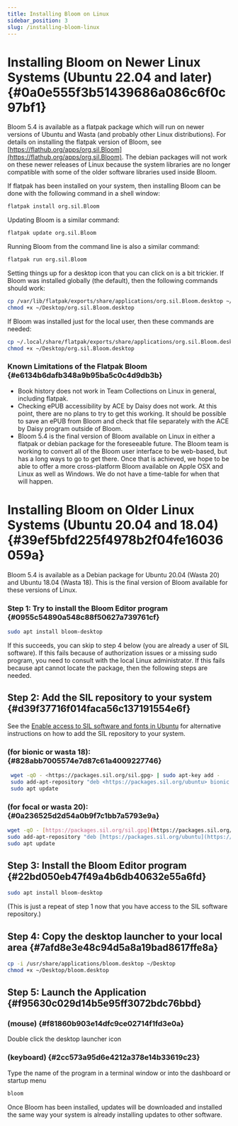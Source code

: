 ```yaml
---
title: Installing Bloom on Linux
sidebar_position: 3
slug: /installing-bloom-linux
---
```




# Installing Bloom on Newer Linux Systems (Ubuntu 22.04 and later) {#0a0e555f3b51439686a086c6f0c97bf1}


Bloom 5.4 is available as a flatpak package which will run on newer versions of Ubuntu and Wasta (and probably other Linux distributions). For details on installing the flatpak version of Bloom, see [https://flathub.org/apps/org.sil.Bloom](https://flathub.org/apps/org.sil.Bloom).  The debian packages will not work on these newer releases of Linux because the system libraries are no longer compatible with some of the older software libraries used inside Bloom.


If flatpak has been installed on your system, then installing Bloom can be done with the following command in a shell window:


```bash
flatpak install org.sil.Bloom
```


Updating Bloom is a similar command:


```bash
flatpak update org.sil.Bloom
```


Running Bloom from the command line is also a similar command:


```bash
flatpak run org.sil.Bloom
```


Setting things up for a desktop icon that you can click on is a bit trickier.  If Bloom was installed globally (the default), then the following commands should work:


```bash
cp /var/lib/flatpak/exports/share/applications/org.sil.Bloom.desktop ~/Desktop
chmod +x ~/Desktop/org.sil.Bloom.desktop
```


If Bloom was installed just for the local user, then these commands are needed:


```bash
cp ~/.local/share/flatpak/exports/share/applications/org.sil.Bloom.desktop ~/Desktop
chmod +x ~/Desktop/org.sil.Bloom.desktop
```


### Known Limitations of the Flatpak Bloom {#e6134b6dafb348a9b95ba5c0c4d9db3b}

- Book history does not work in Team Collections on Linux in general, including flatpak.
- Checking ePUB accessibility by ACE by Daisy does not work.  At this point, there are no plans to try to get this working.  It should be possible to save an ePUB from Bloom and check that file separately with the ACE by Daisy program outside of Bloom.
- Bloom 5.4 is the final version of Bloom available on Linux in either a flatpak or debian package for the foreseeable future.  The Bloom team is working to convert all of the Bloom user interface to be web-based, but has a long ways to go to get there.  Once that is achieved, we hope to be able to offer a more cross-platform Bloom available on Apple OSX and Linux as well as Windows.  We do not have a time-table for when that will happen.

# Installing Bloom on Older Linux Systems (Ubuntu 20.04 and 18.04) {#39ef5bfd225f4978b2f04fe16036059a}


Bloom 5.4 is available as a Debian package for Ubuntu 20.04 (Wasta 20) and Ubuntu 18.04 (Wasta 18).  This is the final version of Bloom available for these versions of Linux.


### Step 1: Try to install the Bloom Editor program {#0955c54890a548c88f50627a739761cf}


```bash
sudo apt install bloom-desktop
```


If this succeeds, you can skip to step 4 below (you are already a user of SIL software).  If this fails because of authorization issues or a missing sudo program, you need to consult with the local Linux administrator.  If this fails because apt cannot locate the package, then the following steps are needed.


## Step 2: Add the SIL repository to your system {#d39f37716f014faca56c137191554e6f}


See the [Enable access to SIL software and fonts in Ubuntu](https://packages.sil.org/) for alternative instructions on how to add the SIL repository to your system.


### (for bionic or wasta 18): {#828abb7005574e7d87c61a4009227746}


```bash
 wget -qO - <https://packages.sil.org/sil.gpg> | sudo apt-key add -
 sudo add-apt-repository "deb <https://packages.sil.org/ubuntu> bionic main"
 sudo apt update

```


### (for focal or wasta 20): {#0a236525d2d54a0b9f7c1bb7a5793e9a}


```bash
wget -qO - [https://packages.sil.org/sil.gpg](https://packages.sil.org/sil.gpg) | sudo apt-key add -
sudo add-apt-repository "deb [https://packages.sil.org/ubuntu](https://packages.sil.org/ubuntu) focal main"
sudo apt update
```


## Step 3: Install the Bloom Editor program {#22bd050eb47f49a4b6db40632e55a6fd}


```bash
sudo apt install bloom-desktop
```


(This is just a repeat of step 1 now that you have access to the SIL software repository.)


## Step 4: Copy the desktop launcher to your local area {#7afd8e3e48c94d5a8a19bad8617ffe8a}


```bash
cp -i /usr/share/applications/bloom.desktop ~/Desktop
chmod +x ~/Desktop/bloom.desktop
```


## Step 5: Launch the Application {#f95630c029d14b5e95ff3072bdc76bbd}


### (mouse) {#f81860b903e14dfc9ce02714f1fd3e0a}


Double click the desktop launcher icon


### (keyboard) {#2cc573a95d6e4212a378e14b33619c23}


Type the name of the program in a terminal window or into the dashboard or startup menu


```bash
bloom
```


Once Bloom has been installed, updates will be downloaded and installed the same way your system is already installing updates to other software.

